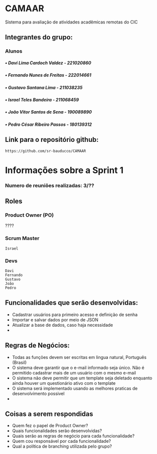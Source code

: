 # CAMAAR
Sistema para avaliação de atividades acadêmicas remotas do CIC

## Integrantes do grupo:

### Alunos 
##### • Davi Lima Cardoch Valdez - 221020860 
##### • Fernando Nunes de Freitas - 222014661 
##### • Gustavo Santana Lima - 211038235 
##### • Israel Teles Bandeira - 211068459 
##### • João Vitor Santos de Sena - 190089890 
##### • Pedro César Ribeiro Passos - 180139312

## Link para o repositório github:

    https://github.com/sr-bauducco/CAMAAR


# Informações sobre a Sprint 1
### Numero de reuniões realizadas: 3/??
## Roles
### Product Owner (PO)
   ????
### Scrum Master

    Israel

### Devs 
    Davi  
    Fernando 
    Gustavo 
    João 
    Pedro 

## Funcionalidades que serão desenvolvidas:
- Cadastrar usuários para primeiro acesso e definição de senha
- Importar e salvar dados por meio de JSON
- Atualizar a base de dados, caso haja necessidade
- 
## Regras de Negócios:
- Todas as funções devem ser escritas em lingua natural, Português (Brasil)
- O sistema deve garantir que o e-mail informado seja único. Não é permitido cadastrar mais de um usuário com o mesmo e-mail
- O sistema não deve permitir que um template seja deletado enquanto ainda houver um questionário ativo com o template
- O sistema será implementado usando as melhores praticas de desenvolvimento possivel
- 


## Coisas a serem respondidas

- Quem fez o papel de Product Owner?
- Quais funcionalidades serão desenvolvidas? 
- Quais serão as regras de negócio para cada funcionalidade?
- Quem cou responsável por cada funcionalidade?
- Qual a política de branching utilizada pelo grupo?